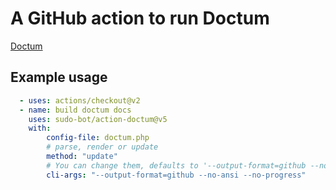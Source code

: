 # A GitHub action to run Doctum

[Doctum](https://github.com/code-lts/doctum#readme)

## Example usage

```yml
  - uses: actions/checkout@v2
  - name: build doctum docs
    uses: sudo-bot/action-doctum@v5
    with:
        config-file: doctum.php
        # parse, render or update
        method: "update"
        # You can change them, defaults to '--output-format=github --no-ansi --no-progress' (optional)
        cli-args: "--output-format=github --no-ansi --no-progress"
```
